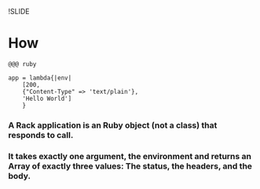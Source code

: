 !SLIDE
# How
    @@@ ruby
    
    app = lambda{|env| 
    	[200, 
    	{"Content-Type" => 'text/plain'}, 
    	'Hello World']
    	}

### A Rack application is an Ruby object (not a class) that responds to call. 
### It takes exactly one argument, the environment and returns an Array of exactly three values: The status, the headers, and the body.


